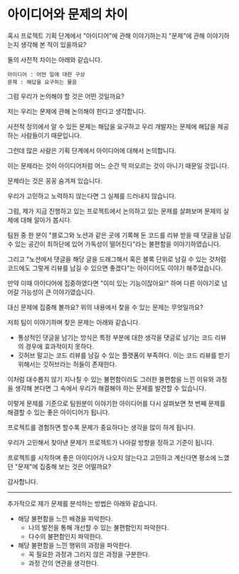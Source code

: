 # 아이디어와 문제의 차이



혹시 프로젝트 기획 단계에서 "아이디어"에 관해 이야기하는지 "문제"에 관해 이야기하는지 생각해 본 적이 있을까요?

둘의 사전적 차이는 아래와 같습니다.

```
아이디어 : 어떤 일에 대한 구상
문제 : 해답을 요구하는 물음
```



그럼 우리가 논의해야 할 것은 어떤 것일까요?

저는 우리는 문제에 관해 논의해야 한다고 생각합니다.

사전적 정의에서 알 수 있든 문제는 해답을 요구하고 우리 개발자는 문제에 해답을 제공하는 사람들이기 때문입니다.



그런데 많은 사람은 기획 단계에서 아이디어에 대해서 논의합니다.

이는 문제라는 것이 아이디어처럼 어느 순간 딱 떠오르는 것이 아니기 때문일 것입니다.

문제라는 것은 꽁꽁 숨겨져 있습니다.

우리가 고민하고 노력하지 않는다면 그 실체를 드러내지 않습니다.

그럼, 제가 지금 진행하고 있는 프로젝트에서 논의하고 있는 문제를 살펴보며 문제의 실체에 대해 알아가 봅시다.



팀원 중 한 분이 "블로그와 노션과 같은 곳에 기록해 둔 코드를 리뷰 받을 때 댓글을 남길 수 있는 공간이 최하단에 있어 가독성이 떨어진다"라는 불편함을 이야기하였습니다.

그리고 "노션에서 댓글을 해당 글을 드래그해서 혹은 블록 단위로 남길 수 있는 것처럼 코드에도 그렇게 리뷰를 남길 수 있으면 좋겠다"는 아이디어도 이야기 해주었습니다.

만약 이때 아이디어에 집중하였다면 "이미 있는 기능이잖아요!" 하며 다른 이야기로 넘어갈 가능성이 큰 이야기였습니다.



대신 문제에 집중해 볼까요? 위의 내용에서 찾을 수 있는 문제는 무엇일까요?

저희 팀이 이야기하며 찾은 문제는 아래와 같습니다.

- 통상적인 댓글을 남기는 방식은 특정 부분에 대한 생각을 댓글로 남기는 코드 리뷰의 경우에 효과적이지 못하다.
- 깃허브 말고는 코드 리뷰를 남길 수 있는 플랫폼이 부족하다. 이는 코드 리뷰를 받기 위해서는 깃허브라는 허들이 존재한다.

이처럼 대수롭지 않기 지나칠 수 있는 불편함이라도 그러한 불편함을 느낀 이유와 과정을 생각해 본다면 그 속에서 우리가 해결해야 하는 문제를 발견할 수 있습니다.

이렇게 문제를 기준으로 팀원분이 이야기한 아이디어를 다시 살펴보면 첫 번째 문제를 해결할 수 있는 좋은 아이디어가 됩니다.



프로젝트를 경험하면 할수록 문제가 중요하다는 생각을 많이 하게 됩니다.

우리가 고민해서 찾아낸 문제가 프로젝트가 나아갈 방향을 정하고 기준이 됩니다.

프로젝트를 시작하며 좋은 아이디어가 나오지 않는다고 고민하고 계신다면 평소에 느꼈던 "문제"에 집중해 보는 것은 어떨까요?

감사합니다.



------

추가적으로 제가 문제를 분석하는 방법은 아래와 같습니다.

- 해당 불편함을 느낀 배경을 파악한다.
  - 나의 발전을 통해 개선할 수 있는 불편함인지 파악한다.
  - 다수의 불편함인지 파악한다.
- 해당 불편함을 느낀 행위의 과정을 파악한다.
  - 꼭 필요한 과정과 그러지 않은 과정을 구분한다.
  - 과정 간의 연관을 생각한다.
